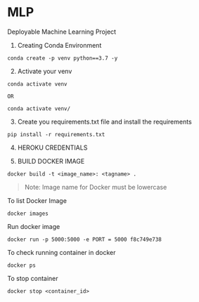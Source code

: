 # MLP
Deployable Machine Learning Project

1) Creating Conda Environment 
```
conda create -p venv python==3.7 -y
```
2) Activate your venv
```
conda activate venv 

OR

conda activate venv/
```

3) Create you requirements.txt file and install the requirements
```
pip install -r requirements.txt

```

4) HEROKU CREDENTIALS

5) BUILD DOCKER IMAGE

```
docker build -t <image_name>: <tagname> .
```
> Note: Image name for Docker must be lowercase

To list Docker Image
```
docker images
```

Run docker image
```\
docker run -p 5000:5000 -e PORT = 5000 f8c749e738
```

To check running container in docker

```
docker ps
```

To stop container
```
docker stop <container_id>
```

